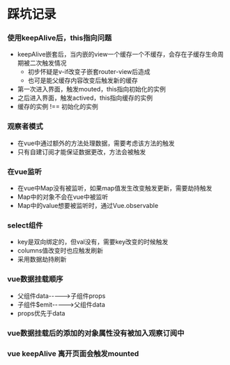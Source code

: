 # 踩坑记录

### 使用keepAlive后，this指向问题
* keepAlive嵌套后，当内嵌的view一个缓存一个不缓存，会存在子缓存生命周期被二次触发情况
   * 初步怀疑是v-if改变子嵌套router-view后造成
   * 也可是能父缓存内容改变后触发新的缓存
* 第一次进入界面，触发mouted，this指向初始化的实例
* 之后进入界面，触发actived，this指向缓存的实例
* 缓存的实例 !== 初始化的实例

### 观察者模式
* 在vue中通过额外的方法处理数据，需要考虑该方法的触发
* 只有自建订阅才能保证数据更改，方法会被触发

### 在vue监听
* 在vue中Map没有被监听，如果map值发生改变触发更新，需要劫持触发
* Map中的对象不会在vue中被监听
* Map中的value想要被监听时，通过Vue.observable

### select组件
* key是双向绑定的，但val没有，需要key改变的时候触发
* columns值改变时也应触发刷新
* 采用数据劫持刷新

### vue数据挂载顺序
* 父组件data----->子组件props
* 子组件$emit----->父组件data
* props优先于data

### vue数据挂载后的添加的对象属性没有被加入观察订阅中


### vue keepAlive 离开页面会触发mounted